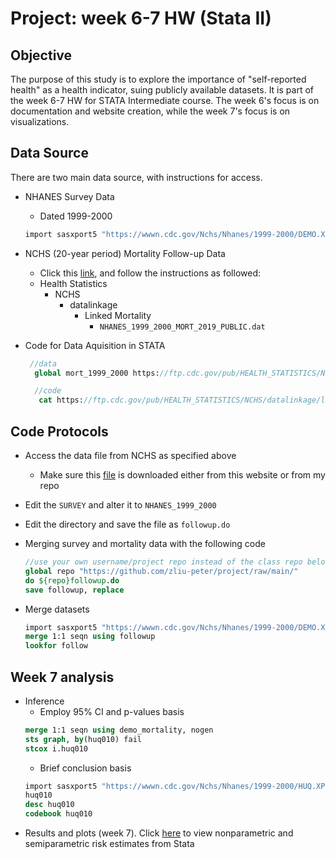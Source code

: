 # Project: week 6-7 HW (Stata II)

## Objective

The purpose of this study is to explore the importance of "self-reported health" as a health indicator, suing publicly available datasets. It is part of the week 6-7 HW for STATA Intermediate course. The week 6's focus is on documentation and website creation, while the week 7's focus is on visualizations.

## Data Source

There are two main data source, with instructions for access.

+ NHANES Survey Data
  - Dated 1999-2000
  ```stata
  import sasxport5 "https://wwwn.cdc.gov/Nchs/Nhanes/1999-2000/DEMO.XPT", clear
  ```

+ NCHS (20-year period) Mortality Follow-up Data
  - Click this [link](https://ftp.cdc.gov/pub/), and follow the instructions as followed:
  - Health Statistics
    - NCHS
      - datalinkage
        - Linked Mortality
          - ```NHANES_1999_2000_MORT_2019_PUBLIC.dat```
  
+ Code for Data Aquisition in STATA          
   ```stata
    //data
     global mort_1999_2000 https://ftp.cdc.gov/pub/HEALTH_STATISTICS/NCHS/datalinkage/linked_mortality/NHANES_1999_2000_MORT_2019_PUBLIC.dat

     //code
      cat https://ftp.cdc.gov/pub/HEALTH_STATISTICS/NCHS/datalinkage/linked_mortality/Stata_ReadInProgramAllSurveys.do
   ```

## Code Protocols
+ Access the data file from NCHS as specified above
  - Make sure this [file](https://ftp.cdc.gov/pub/HEALTH_STATISTICS/NCHS/datalinkage/linked_mortality/NHANES_1999_2000_MORT_2019_PUBLIC.dat) is downloaded either from this website or from my repo

+ Edit the `SURVEY` and alter it to `NHANES_1999_2000`

+ Edit the directory and save the file as `followup.do`

+ Merging survey and mortality data with the following code
  
  ```stata
  //use your own username/project repo instead of the class repo below
  global repo "https://github.com/zliu-peter/project/raw/main/"
  do ${repo}followup.do
  save followup, replace
  ```

+ Merge datasets
  ```stata
  import sasxport5 "https://wwwn.cdc.gov/Nchs/Nhanes/1999-2000/DEMO.XPT", clear
  merge 1:1 seqn using followup
  lookfor follow
  ```

## Week 7 analysis

+ Inference
  - Employ 95% CI and p-values basis
  ```stata
  merge 1:1 seqn using demo_mortality, nogen
  sts graph, by(huq010) fail
  stcox i.huq010
  ```
  - Brief conclusion basis
  ```stata
  import sasxport5 "https://wwwn.cdc.gov/Nchs/Nhanes/1999-2000/HUQ.XPT", clear 
  huq010 
  desc huq010
  codebook huq010
  ```
+ Results and plots (week 7).
Click [here](dyndoc.html) to view nonparametric and semiparametric risk estimates from Stata
